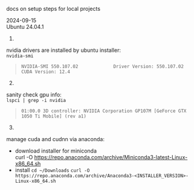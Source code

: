 docs on setup steps for local projects      

2024-09-15  
Ubuntu 24.04.1  

1.  
nvidia drivers are installed by ubuntu installer:  
`nvidia-smi`  
> `NVIDIA-SMI 550.107.02             Driver Version: 550.107.02     CUDA Version: 12.4`  

2.  
sanity check gpu info:  
`lspci | grep -i nvidia`  
> `01:00.0 3D controller: NVIDIA Corporation GP107M [GeForce GTX 1050 Ti Mobile] (rev a1)`  

3.  
manage cuda and cudnn via anaconda:  
- download installer for miniconda  
curl -O https://repo.anaconda.com/archive/Miniconda3-latest-Linux-x86_64.sh 
- install
`cd ~/Downloads`
`curl -O https://repo.anaconda.com/archive/Anaconda3-<INSTALLER_VERSION>-Linux-x86_64.sh`


